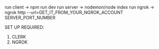 run client -> npm run dev
run server -> nodemon/node index
run ngrok -> ngrok http --url=GET_IT_FROM_YOUR_NGROK_ACCOUNT SERVER_PORT_NUMBER

SET UP REQUIRED:
1) CLERK
2) NGROK
